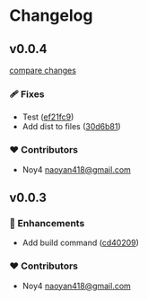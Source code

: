 # Changelog


## v0.0.4

[compare changes](https://github.com/noy4/kfetch/compare/v0.0.3...v0.0.4)

### 🩹 Fixes

- Test ([ef21fc9](https://github.com/noy4/kfetch/commit/ef21fc9))
- Add dist to files ([30d6b81](https://github.com/noy4/kfetch/commit/30d6b81))

### ❤️  Contributors

- Noy4 <naoyan418@gmail.com>

## v0.0.3


### 🚀 Enhancements

- Add build command ([cd40209](https://github.com/noy4/kfetch/commit/cd40209))

### ❤️  Contributors

- Noy4 <naoyan418@gmail.com>

